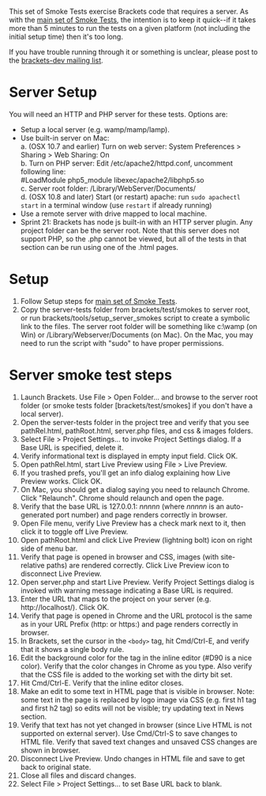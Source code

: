 This set of Smoke Tests exercise Brackets code that requires a server. As with the [main set of Smoke Tests](Brackets-Smoke-Tests), the intention is to keep it quick--if it takes more than 5 minutes to run the tests on a given platform (not including the initial setup time) then it's too long.

If you have trouble running through it or something is unclear, please post to the [brackets-dev mailing list](http://groups.google.com/group/brackets-dev).

Server Setup
============
You will need an HTTP and PHP server for these tests. Options are:
* Setup a local server (e.g. wamp/mamp/lamp).
* Use built-in server on Mac:  
    a. (OSX 10.7 and earlier) Turn on web server: System Preferences > Sharing > Web Sharing: On  
    b. Turn on PHP server: Edit /etc/apache2/httpd.conf, uncomment following line:  
        #LoadModule php5_module libexec/apache2/libphp5.so  
    c. Server root folder: /Library/WebServer/Documents/  
    d. (OSX 10.8 and later) Start (or restart) apache:  run `sudo apachectl start` in a terminal window (use `restart` if already running)
* Use a remote server with drive mapped to local machine.
* Sprint 21: Brackets has node js built-in with an HTTP server plugin. Any project folder can be the server root. Note that this server does not support PHP, so the .php cannot be viewed, but all of the tests in that section can be run using one of the .html pages.

Setup
=====

1. Follow Setup steps for [main set of Smoke Tests](Brackets-Smoke-Tests).
2. Copy the server-tests folder from brackets/test/smokes to server root, or run brackets/tools/setup_server_smokes script to create a symbolic link to the files. The server root folder will be something like c:\wamp (on Win) or /Library/Webserver/Documents (on Mac). On the Mac, you may need to run the script with "sudo" to have proper permissions.

Server smoke test steps
=======================

1. Launch Brackets. Use File > Open Folder... and browse to the server root folder (or smoke tests folder [brackets/test/smokes] if you don't have a local server).
2. Open the server-tests folder in the project tree and verify that you see pathRel.html, pathRoot.html, server.php files, and css &amp; images folders.
3. Select File > Project Settings... to invoke Project Settings dialog. If a Base URL is specified, delete it.
4. Verify informational text is displayed in empty input field. Click OK.
5. Open pathRel.html, start Live Preview using File > Live Preview.
6. If you trashed prefs, you'll get an info dialog explaining how Live Preview works. Click OK.
7. On Mac, you should get a dialog saying you need to relaunch Chrome. Click "Relaunch". Chrome should relaunch and open the page.
8. Verify that the base URL is 127.0.0.1: _nnnnn_ (where _nnnnn_ is an auto-generated port number) and page renders correctly in browser.
9. Open File menu, verify Live Preview has a check mark next to it, then click it to toggle off Live Preview.
10. Open pathRoot.html and click Live Preview (lightning bolt) icon on right side of menu bar.
11. Verify that page is opened in browser and CSS, images (with site-relative paths) are rendered correctly. Click Live Preview icon to disconnect Live Preview.
12. Open server.php and start Live Preview. Verify Project Settings dialog is invoked with warning message indicating a Base URL is required.
13. Enter the URL that maps to the project on your server (e.g. http://localhost/). Click OK.
14. Verify that page is opened in Chrome and the URL protocol is the same as in your URL Prefix (http: or https:) and page renders correctly in browser.
15. In Brackets, set the cursor in the `<body>` tag, hit Cmd/Ctrl-E, and verify that it shows a single body rule.
16. Edit the background color for the <body> tag in the inline editor (#D90 is a nice color). Verify that the color changes in Chrome as you type. Also verify that the CSS file is added to the working set with the dirty bit set.
17. Hit Cmd/Ctrl-E. Verify that the inline editor closes.
18. Make an edit to some text in HTML page that is visible in browser. Note: some text in the page is replaced by logo image via CSS (e.g. first h1 tag and first h2 tag) so edits will not be visible; try updating text in News section.
19. Verify that text has not yet changed in browser (since Live HTML is not supported on external server). Use Cmd/Ctrl-S to save changes to HTML file. Verify that saved text changes and unsaved CSS changes are shown in browser.
20. Disconnect Live Preview. Undo changes in HTML file and save to get back to original state.
21. Close all files and discard changes.
22. Select File > Project Settings... to set Base URL back to blank.